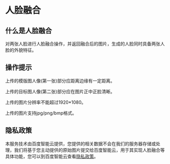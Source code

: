 # 人脸融合

## 什么是人脸融合

对两张人脸进行人脸融合操作，并返回融合后的图片，生成的人脸同时具备两张人脸的外貌特征。

## 操作提示

上传的模版图人像(第一张)部分应距离边缘有一定距离。

上传的目标图人像(第二张)部分应在图片正中正脸清晰。

上传的图片分辨率不能超过1920*1080。

上传的图片支持jpg/png/bmp格式。

## 隐私政策

本服务技术由百度智能云提供，您提供的相关数据不会在我们的服务器存储或处理，我们将基于您主动提供的原始图片提交给百度智能云，用于其实现人脸融合等具体功能，您可以到百度智能云查看[隐私政策](https://https://cloud.baidu.com/doc/Agreements/s/Kjwvy245m)。